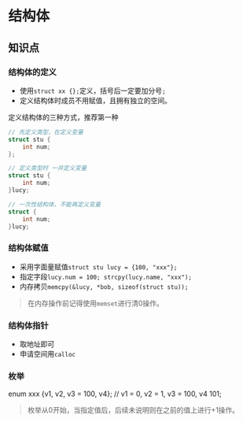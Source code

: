 结构体
===

## 知识点
### 结构体的定义
* 使用`struct xx {};`定义，括号后一定要加分号`;`
* 定义结构体时成员不用赋值，且拥有独立的空间。

定义结构体的三种方式，推荐第一种
```c
// 先定义类型，在定义变量
struct stu {
    int num;
};

// 定义类型时 一并定义变量
struct stu {
    int num;
}lucy;

// 一次性结构体，不能再定义变量
struct {
    int num;
}lucy;
```

### 结构体赋值
* 采用字面量赋值`struct stu lucy = {100, "xxx"};`
* 指定字段`lucy.num = 100; strcpy(lucy.name, "xxx");`
* 内存拷贝`memcpy(&lucy, *bob, sizeof(struct stu));`
> 在内存操作前记得使用`memset`进行清0操作。

### 结构体指针
* 取地址即可
* 申请空间用`calloc`

### 枚举
enum xxx {v1, v2, v3 = 100, v4}; // v1 = 0, v2 = 1, v3 = 100, v4 101;
> 枚举从0开始，当指定值后，后续未说明则在之前的值上进行+1操作。